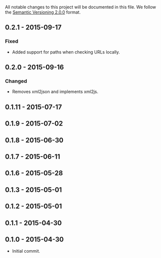 All notable changes to this project will be documented in this file.
We follow the [Semantic Versioning 2.0.0](http://semver.org/) format.

## 0.2.1 - 2015-09-17

### Fixed
- Added support for paths when checking URLs locally.


## 0.2.0 - 2015-09-16

### Changed
- Removes xml2json and implements xml2js.


## 0.1.11 - 2015-07-17


## 0.1.9 - 2015-07-02


## 0.1.8 - 2015-06-30


## 0.1.7 - 2015-06-11


## 0.1.6 - 2015-05-28


## 0.1.3 - 2015-05-01


## 0.1.2 - 2015-05-01


## 0.1.1 - 2015-04-30


## 0.1.0 - 2015-04-30

- Initial commit.
